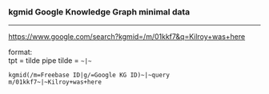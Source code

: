 <h3>kgmid Google Knowledge Graph minimal data</h3>

<hr>

https://www.google.com/search?kgmid=/m/01kkf7&q=Kilroy+was+here

format:<br>
tpt = tilde pipe tilde = `~|~`
```tpt
kgmid(/m=Freebase ID|g/=Google KG ID)~|~query
m/01kkf7~|~Kilroy+was+here
```
